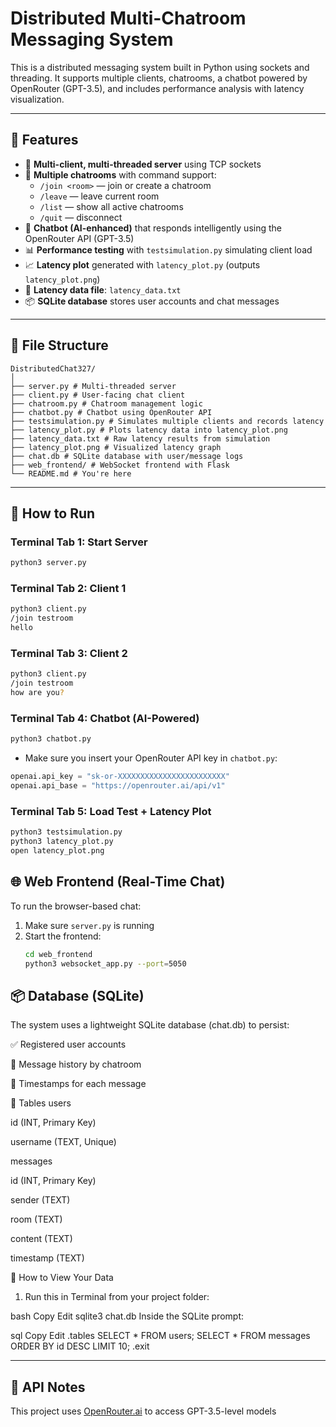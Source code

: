
# Distributed Multi-Chatroom Messaging System

This is a distributed messaging system built in Python using sockets and threading. It supports multiple clients, chatrooms, a chatbot powered by OpenRouter (GPT-3.5), and includes performance analysis with latency visualization.

---

## 🔧 Features

- 🧠 **Multi-client, multi-threaded server** using TCP sockets
- 💬 **Multiple chatrooms** with command support:
  - `/join <room>` — join or create a chatroom
  - `/leave` — leave current room
  - `/list` — show all active chatrooms
  - `/quit` — disconnect
- 🤖 **Chatbot (AI-enhanced)** that responds intelligently using the OpenRouter API (GPT-3.5)
- 📊 **Performance testing** with `testsimulation.py` simulating client load
- 📈 **Latency plot** generated with `latency_plot.py` (outputs `latency_plot.png`)
- 🧪 **Latency data file**: `latency_data.txt`
- 📦 **SQLite database** stores user accounts and chat messages

---

## 📁 File Structure

```
DistributedChat327/
│
├── server.py # Multi-threaded server
├── client.py # User-facing chat client
├── chatroom.py # Chatroom management logic
├── chatbot.py # Chatbot using OpenRouter API
├── testsimulation.py # Simulates multiple clients and records latency
├── latency_plot.py # Plots latency data into latency_plot.png
├── latency_data.txt # Raw latency results from simulation
├── latency_plot.png # Visualized latency graph
├── chat.db # SQLite database with user/message logs
├── web_frontend/ # WebSocket frontend with Flask
└── README.md # You're here
```

---

## 🚀 How to Run

### Terminal Tab 1: Start Server
```bash
python3 server.py
```

### Terminal Tab 2: Client 1
```bash
python3 client.py
/join testroom
hello
```

### Terminal Tab 3: Client 2
```bash
python3 client.py
/join testroom
how are you?
```

### Terminal Tab 4: Chatbot (AI-Powered)
```bash
python3 chatbot.py
```

- Make sure you insert your OpenRouter API key in `chatbot.py`:
```python
openai.api_key = "sk-or-XXXXXXXXXXXXXXXXXXXXXXXX"
openai.api_base = "https://openrouter.ai/api/v1"
```

### Terminal Tab 5: Load Test + Latency Plot
```bash
python3 testsimulation.py
python3 latency_plot.py
open latency_plot.png
```
## 🌐 Web Frontend (Real-Time Chat)

To run the browser-based chat:

1. Make sure `server.py` is running
2. Start the frontend:
   ```bash
   cd web_frontend
   python3 websocket_app.py --port=5050

## 📦 Database (SQLite)
The system uses a lightweight SQLite database (chat.db) to persist:

✅ Registered user accounts

💬 Message history by chatroom

📅 Timestamps for each message

📂 Tables
users

id (INT, Primary Key)

username (TEXT, Unique)

messages

id (INT, Primary Key)

sender (TEXT)

room (TEXT)

content (TEXT)

timestamp (TEXT)

🧪 How to View Your Data
1. Run this in Terminal from your project folder:

bash
Copy
Edit
sqlite3 chat.db
Inside the SQLite prompt:

sql
Copy
Edit
.tables
SELECT * FROM users;
SELECT * FROM messages ORDER BY id DESC LIMIT 10;
.exit

---

## 📡 API Notes

This project uses [OpenRouter.ai](https://openrouter.ai) to access GPT-3.5-level models
